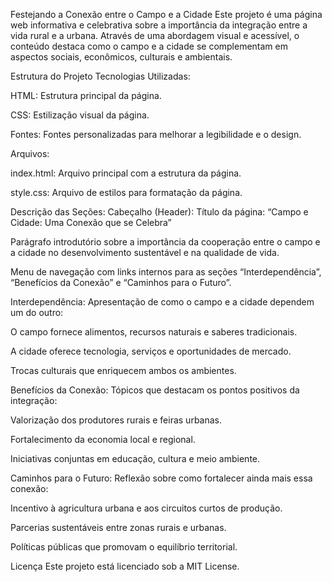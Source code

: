 Festejando a Conexão entre o Campo e a Cidade
Este projeto é uma página web informativa e celebrativa sobre a importância da integração entre a vida rural e a urbana. Através de uma abordagem visual e acessível, o conteúdo destaca como o campo e a cidade se complementam em aspectos sociais, econômicos, culturais e ambientais.

Estrutura do Projeto
Tecnologias Utilizadas:

HTML: Estrutura principal da página.

CSS: Estilização visual da página.

Fontes: Fontes personalizadas para melhorar a legibilidade e o design.

Arquivos:

index.html: Arquivo principal com a estrutura da página.

style.css: Arquivo de estilos para formatação da página.

Descrição das Seções:
Cabeçalho (Header):
Título da página: “Campo e Cidade: Uma Conexão que se Celebra”

Parágrafo introdutório sobre a importância da cooperação entre o campo e a cidade no desenvolvimento sustentável e na qualidade de vida.

Menu de navegação com links internos para as seções “Interdependência”, “Benefícios da Conexão” e “Caminhos para o Futuro”.

Interdependência:
Apresentação de como o campo e a cidade dependem um do outro:

O campo fornece alimentos, recursos naturais e saberes tradicionais.

A cidade oferece tecnologia, serviços e oportunidades de mercado.

Trocas culturais que enriquecem ambos os ambientes.

Benefícios da Conexão:
Tópicos que destacam os pontos positivos da integração:

Valorização dos produtores rurais e feiras urbanas.

Fortalecimento da economia local e regional.

Iniciativas conjuntas em educação, cultura e meio ambiente.

Caminhos para o Futuro:
Reflexão sobre como fortalecer ainda mais essa conexão:

Incentivo à agricultura urbana e aos circuitos curtos de produção.

Parcerias sustentáveis entre zonas rurais e urbanas.

Políticas públicas que promovam o equilíbrio territorial.

Licença
Este projeto está licenciado sob a MIT License.


